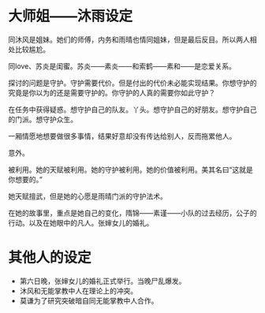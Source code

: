 # 大师姐——沐雨设定

同沐风是姐妹。她们的师傅，内务和雨晴也情同姐妹，但是最后反目。所以两人相处比较尴尬。

同love、苏炎是闺蜜。苏炎——素炎——和索鹤——素和——是恋爱关系。

探讨的问题是守护。守护需要代价。但是付出的代价未必能实现结果。你想守护的究竟是你以为的还是需要守护的。你守护的人真的需要你如此守护？

在任务中获得疑惑。想守护自己的队友。丫头。想守护自己的好朋友。想守护自己的门派。想守护众生。

一厢情愿地想要做很多事情，结果好意却没有传达给别人，反而拖累他人。

意外。

被利用。她的天赋被利用。她的守护被利用。她的价值被利用。美其名曰“这就是你想要的。”

她天赋擅武，但是她的心愿是雨晴门派的守护法术。

在她的故事里，重点是她自己的变化，隋锦——素谨——小队的过去经历，公子的行动。以及在她眼中的凡人。张婶女儿的婚礼。



# 其他人的设定

+ 第六日晚，张婶女儿的婚礼正式举行。当晚尸乱爆发。
+ 沐风和无能掌教中人在理论上的冲突。
+ 莫谦为了研究突破暗自同无能掌教中人合作。

